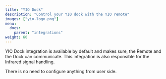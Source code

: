 ```yaml
---
title: "YIO Dock"
description: "Control your YIO dock with the YIO remote"
images: ["yio-logo.png"]
menu:
  docs:
    parent: "integrations"
weight: 60
---
```


YIO Dock integration is available by default and makes sure, the Remote and the Dock can communicate. This integration is also responsible for the Infrared signal handling.

There is no need to configure anything from user side.

